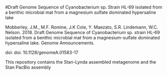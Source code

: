 
#Draft Genome Sequence of Cyanobacterium sp. Strain HL-69 isolated from a benthic microbial mat from a magnesium sulfate dominated hypersaline lake

Mobberley, J.M., M.F. Romine, J.K Cole, Y. Maezato, S.R. Lindemann, W.C. Nelson. 2018. Draft Genome Sequence of Cyanobacterium sp. strain HL-69 isolated from a benthic microbial mat from a magnesium-sulfate dominated hypersaline lake. Genome Announcements. 

doi: doi: 10.1128/genomeA.01583-17

This repository contains the Stan-Lynda assembled metagenome and the Stan PacBio assembly
